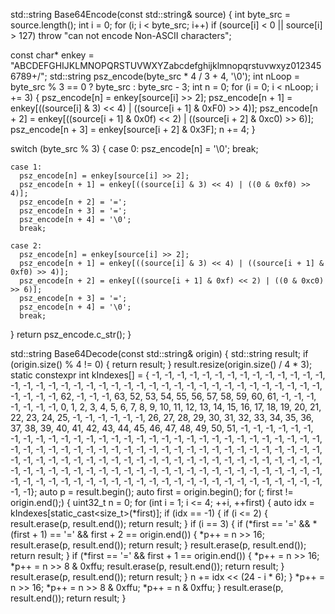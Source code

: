 std::string Base64Encode(const std::string& source) {
  int byte_src = source.length();
  int i = 0;
  for (i; i < byte_src; i++)
    if (source[i] < 0 || source[i] > 127) throw "can not encode Non-ASCII characters";

  const char* enkey = "ABCDEFGHIJKLMNOPQRSTUVWXYZabcdefghijklmnopqrstuvwxyz0123456789+/";
  std::string psz_encode(byte_src * 4 / 3 + 4, '\0');
  int nLoop = byte_src % 3 == 0 ? byte_src : byte_src - 3;
  int n = 0;
  for (i = 0; i < nLoop; i += 3) {
    psz_encode[n] = enkey[source[i] >> 2];
    psz_encode[n + 1] = enkey[((source[i] & 3) << 4) | ((source[i + 1] & 0xF0) >> 4)];
    psz_encode[n + 2] =
        enkey[((source[i + 1] & 0x0f) << 2) | ((source[i + 2] & 0xc0) >> 6)];
    psz_encode[n + 3] = enkey[source[i + 2] & 0x3F];
    n += 4;
  }

  switch (byte_src % 3) {
    case 0:
      psz_encode[n] = '\0';
      break;

    case 1:
      psz_encode[n] = enkey[source[i] >> 2];
      psz_encode[n + 1] = enkey[((source[i] & 3) << 4) | ((0 & 0xf0) >> 4)];
      psz_encode[n + 2] = '=';
      psz_encode[n + 3] = '=';
      psz_encode[n + 4] = '\0';
      break;

    case 2:
      psz_encode[n] = enkey[source[i] >> 2];
      psz_encode[n + 1] = enkey[((source[i] & 3) << 4) | ((source[i + 1] & 0xf0) >> 4)];
      psz_encode[n + 2] = enkey[((source[i + 1] & 0xf) << 2) | ((0 & 0xc0) >> 6)];
      psz_encode[n + 3] = '=';
      psz_encode[n + 4] = '\0';
      break;
  }
  return psz_encode.c_str();
}

std::string Base64Decode(const std::string& origin) {
  std::string result;
  if (origin.size() % 4 != 0) {
    return result;
  }
  result.resize(origin.size() / 4 * 3);
  static constexpr int kIndexes[] = {
      -1, -1, -1, -1, -1, -1, -1, -1, -1, -1, -1, -1, -1, -1, -1, -1, -1, -1, -1, -1, -1, -1,
      -1, -1, -1, -1, -1, -1, -1, -1, -1, -1, -1, -1, -1, -1, -1, -1, -1, -1, -1, -1, -1, 62,
      -1, -1, -1, 63, 52, 53, 54, 55, 56, 57, 58, 59, 60, 61, -1, -1, -1, -1, -1, -1, -1, 0,
      1,  2,  3,  4,  5,  6,  7,  8,  9,  10, 11, 12, 13, 14, 15, 16, 17, 18, 19, 20, 21, 22,
      23, 24, 25, -1, -1, -1, -1, -1, -1, 26, 27, 28, 29, 30, 31, 32, 33, 34, 35, 36, 37, 38,
      39, 40, 41, 42, 43, 44, 45, 46, 47, 48, 49, 50, 51, -1, -1, -1, -1, -1, -1, -1, -1, -1,
      -1, -1, -1, -1, -1, -1, -1, -1, -1, -1, -1, -1, -1, -1, -1, -1, -1, -1, -1, -1, -1, -1,
      -1, -1, -1, -1, -1, -1, -1, -1, -1, -1, -1, -1, -1, -1, -1, -1, -1, -1, -1, -1, -1, -1,
      -1, -1, -1, -1, -1, -1, -1, -1, -1, -1, -1, -1, -1, -1, -1, -1, -1, -1, -1, -1, -1, -1,
      -1, -1, -1, -1, -1, -1, -1, -1, -1, -1, -1, -1, -1, -1, -1, -1, -1, -1, -1, -1, -1, -1,
      -1, -1, -1, -1, -1, -1, -1, -1, -1, -1, -1, -1, -1, -1, -1, -1, -1, -1, -1, -1, -1, -1,
      -1, -1, -1, -1, -1, -1, -1, -1, -1, -1, -1, -1, -1, -1};
  auto p = result.begin();
  auto first = origin.begin();
  for (; first != origin.end();) {
    uint32_t n = 0;
    for (int i = 1; i <= 4; ++i, ++first) {
      auto idx = kIndexes[static_cast<size_t>(*first)];
      if (idx == -1) {
        if (i <= 2) {
          result.erase(p, result.end());
          return result;
        }
        if (i == 3) {
          if (*first == '=' && *(first + 1) == '=' && first + 2 == origin.end()) {
            *p++ = n >> 16;
            result.erase(p, result.end());
            return result;
          }
          result.erase(p, result.end());
          return result;
        }
        if (*first == '=' && first + 1 == origin.end()) {
          *p++ = n >> 16;
          *p++ = n >> 8 & 0xffu;
          result.erase(p, result.end());
          return result;
        }
        result.erase(p, result.end());
        return result;
      }
      n += idx << (24 - i * 6);
    }
    *p++ = n >> 16;
    *p++ = n >> 8 & 0xffu;
    *p++ = n & 0xffu;
  }
  result.erase(p, result.end());
  return result;
}